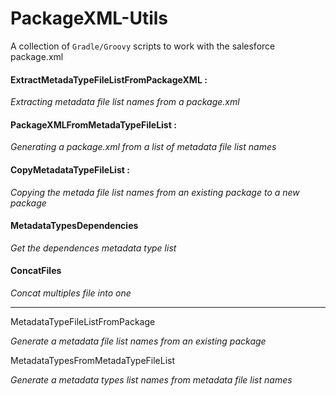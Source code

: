 # PackageXML-Utils

A collection of ``Gradle/Groovy`` scripts to work with the salesforce package.xml



#### ExtractMetadaTypeFileListFromPackageXML : 

*Extracting metadata file list names from a package.xml*

#### PackageXMLFromMetadaTypeFileList : 

*Generating a package.xml from a list of metadata file list names*


#### CopyMetadataTypeFileList : 

*Copying the metada file list names from an existing package to a new package*

#### MetadataTypesDependencies

*Get the dependences metadata type list*

#### ConcatFiles 

*Concat multiples file into one*

---------------


MetadataTypeFileListFromPackage 

*Generate a metadata file list names from an existing package*

MetadataTypesFromMetadaTypeFileList

*Generate a metadata types list names from metadata file list names*



